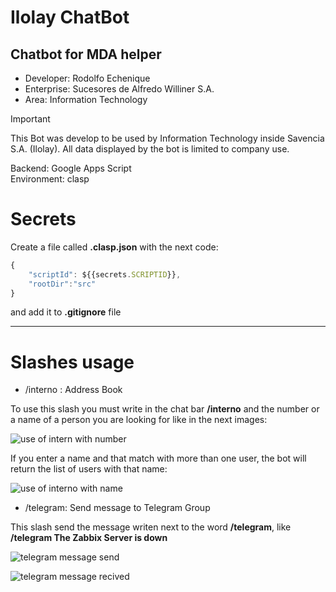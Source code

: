 # Ilolay ChatBot

## Chatbot for MDA helper

* Developer: Rodolfo Echenique
* Enterprise: Sucesores de Alfredo Williner S.A.
* Area: Information Technology

> [!IMPORTANT]
> This Bot was develop to be used by Information Technology inside Savencia S.A. (Ilolay). All data displayed by the bot is limited to company use.

Backend: Google Apps Script  
Environment: clasp

# Secrets

Create a file called **.clasp.json** with the next code:

```javascript
{
    "scriptId": ${{secrets.SCRIPTID}},
    "rootDir":"src"
}
```

and add it to **.gitignore** file

---

# Slashes usage

* /interno : Address Book

To use this slash you must write in the chat bar **/interno** and the number or a name of a person you are looking for like in the next images:

![use of intern with number](https://res.cloudinary.com/dxputmc7c/image/upload/v1677176401/Chatbot/interno_tivdm5.png)

If you enter a name and that match with more than one user, the bot will return the list of users with that name:

![use of interno with name](https://res.cloudinary.com/dxputmc7c/image/upload/v1677176682/Chatbot/internos_xk3vyf.png)

* /telegram: Send message to Telegram Group

This slash send the message writen next to the word **/telegram**, like __/telegram The Zabbix Server is down__

![telegram message send](https://res.cloudinary.com/dxputmc7c/image/upload/v1677178129/Chatbot/telegram_sjghry.png)

![telegram message recived](https://res.cloudinary.com/dxputmc7c/image/upload/v1677178262/Chatbot/telegram_message_ivd3o0.png)
